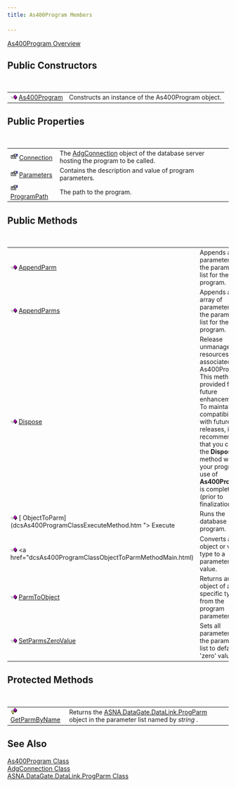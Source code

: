 ```yaml
---
title: As400Program Members

---
```


[As400Program Overview](as400program-class.html) 
## Public Constructors

<br />


|      |      |
| ---- | ---- |
| <img height="11" alt="public property" src="images/public-method.gif" width="15" border="0" x-maintain-ratio="TRUE" /> [ As400Program](as400program-class-as400program-method-main.html) | Constructs an instance of the As400Program object. |



## Public Properties

<br />


|      |      |
| ---- | ---- |
| <img height="16" alt="public property" src="images/property.bmp" width="16" border="0" /> [ Connection](as400program-class-connection-property.html) | The [AdgConnection](adg-connection-class.html) object of the database server hosting the program to be called. |
| <img height="16" alt="public property" src="images/property.bmp" width="16" border="0" /> [ Parameters](as400program-class-parameters-property.html) | Contains the description and value of program parameters. |
| <img height="16" alt="public property" src="images/property.bmp" width="16" border="0" /> [ ProgramPath](as400program-class-program-path-property.html) | The path to the program. |



## Public Methods

<br />


|      |      |
| ---- | ---- |
| <img height="11" alt="public property" src="images/public-method.gif" width="15" border="0" x-maintain-ratio="TRUE" /> [ AppendParm](as400program-class-append-parm-method.html) | Appends a parameter to the parameter list for the program. |
| <img height="11" alt="public property" src="images/public-method.gif" width="15" border="0" x-maintain-ratio="TRUE" /> [ AppendParms](as400program-class-append-parms-method.html) | Appends an array of parameters to the parameter list for the program. |
| <img height="11" alt="public property" src="images/public-method.gif" width="15" border="0" x-maintain-ratio="TRUE" /> [ Dispose](as400program-class-dispose-method.html) | Release unmanaged resources associated with As400Program. This method is provided for future enhancements. To maintain compatibility with future DCS releases, it is recommended that you call the **Dispose** method when your program’s use of **As400Program** is complete (prior to finalization). |
| <img height="11" alt="public property" src="images/public-method.gif" width="15" border="0" x-maintain-ratio="TRUE" /> [ ObjectToParm](dcsAs400ProgramClassExecuteMethod.htm "> Execute</a> | Runs the database program. |
| <img height="11" alt="public property" src="images/public-method.gif" width="15" border="0" x-maintain-ratio="TRUE" /> <a href="dcsAs400ProgramClassObjectToParmMethodMain.html) | Converts an object or value type to a parameter list value. |
| <img height="11" alt="public property" src="images/public-method.gif" width="15" border="0" x-maintain-ratio="TRUE" /> [ ParmToObject](as400program-class-parm-to_object-method-main.html) | Returns an object of a specific type from the program parameter list. |
| <img height="11" alt="public property" src="images/public-method.gif" width="15" border="0" x-maintain-ratio="TRUE" /> [ SetParmsZeroValue](as400program-class-set-parms-zero-value-method.html) | Sets all parameters in the parameter list to default 'zero' values. |



## Protected Methods

<br />


|      |      |
| ---- | ---- |
| <img height="15" alt="public property" src="images/protectedmethod.gif" width="15" border="0" x-maintain-ratio="TRUE" /> [ GetParmByName](as400program-class-get-parm-byName-method.html) | Returns the [ASNA.DataGate.DataLink.ProgParm](prog-parm-class.html) object in the parameter list named by *string* . |



## See Also


[As400Program Class](as400program-class.html)
      <br />
[AdgConnection Class](adg-connection-class.html)
      <br />
[ASNA.DataGate.DataLink.ProgParm Class](prog-parm-class.html)

